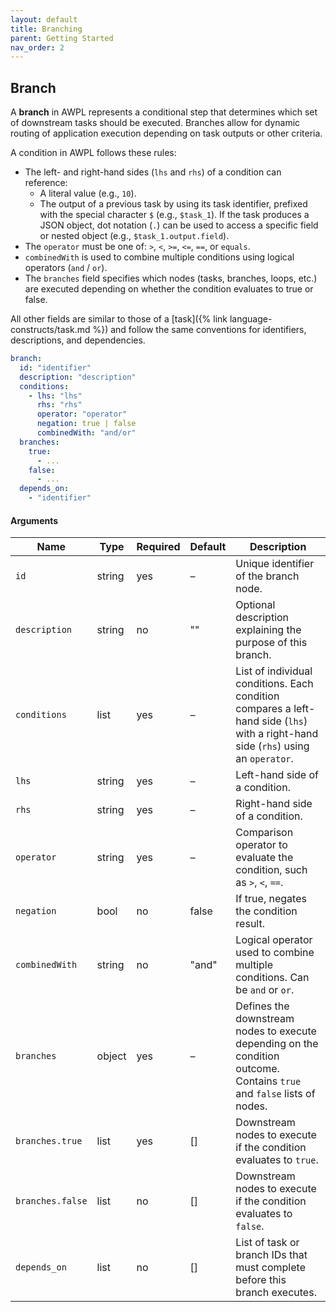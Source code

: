 ```yaml
---
layout: default
title: Branching
parent: Getting Started
nav_order: 2
---
```


## Branch

A **branch** in AWPL represents a conditional step that determines which set of downstream tasks should be executed. Branches allow for dynamic routing of application execution depending on task outputs or other criteria.

A condition in AWPL follows these rules:

- The left- and right-hand sides (`lhs` and `rhs`) of a condition can reference:
  - A literal value (e.g., `10`).
  - The output of a previous task by using its task identifier, prefixed with the special character `$` (e.g., `$task_1`). If the task produces a JSON object, dot notation (`.`) can be used to access a specific field or nested object (e.g., `$task_1.output.field`).
- The `operator` must be one of: `>`, `<`, `>=`, `<=`, `==`, or `equals`.
- `combinedWith` is used to combine multiple conditions using logical operators (`and` / `or`).
- The `branches` field specifies which nodes (tasks, branches, loops, etc.) are executed depending on whether the condition evaluates to true or false. 

All other fields are similar to those of a [task]({% link language-constructs/task.md %}) and follow the same conventions for identifiers, descriptions, and dependencies.

```yaml
branch:
  id: "identifier"
  description: "description"
  conditions:
    - lhs: "lhs"
      rhs: "rhs"
      operator: "operator"
      negation: true | false
      combinedWith: "and/or"
  branches:
    true:
      - ...
    false:
      - ...
  depends_on:
    - "identifier"
```

#### Arguments

| Name             | Type   | Required | Default | Description                                                                                                                          | 
|------------------|--------|----------|---------|--------------------------------------------------------------------------------------------------------------------------------------|
| `id`             | string | yes      | –       | Unique identifier of the branch node.                                                                                                |
| `description`    | string | no       | ""      | Optional description explaining the purpose of this branch.                                                                          |
| `conditions`     | list   | yes      | –       | List of individual conditions. Each condition compares a left-hand side (`lhs`) with a right-hand side (`rhs`) using an `operator`.  |
| `lhs`            | string | yes      | –       | Left-hand side of a condition.                                                                                                       |
| `rhs`            | string | yes      | –       | Right-hand side of a condition.                                                                                                      |
| `operator`       | string | yes      | –       | Comparison operator to evaluate the condition, such as `>`, `<`, `==`.                                                               |
| `negation`       | bool   | no       | false   | If true, negates the condition result.                                                                                               |
| `combinedWith`   | string | no       | "and"   | Logical operator used to combine multiple conditions. Can be `and` or `or`.                                                          |
| `branches`       | object | yes      | –       | Defines the downstream nodes to execute depending on the condition outcome. Contains `true` and `false` lists of nodes.              |
| `branches.true`  | list   | yes      | []      | Downstream nodes to execute if the condition evaluates to `true`.                                                                    |
| `branches.false` | list   | no       | []      | Downstream nodes to execute if the condition evaluates to `false`.                                                                   |
| `depends_on`     | list   | no       | []      | List of task or branch IDs that must complete before this branch executes.                                                           |

